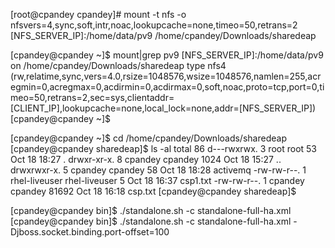 
[root@cpandey cpandey]# mount -t nfs -o nfsvers=4,sync,soft,intr,noac,lookupcache=none,timeo=50,retrans=2 [NFS_SERVER_IP]:/home/data/pv9 /home/cpandey/Downloads/sharedeap

[cpandey@cpandey ~]$ mount|grep pv9
[NFS_SERVER_IP]:/home/data/pv9 on /home/cpandey/Downloads/sharedeap type nfs4 (rw,relatime,sync,vers=4.0,rsize=1048576,wsize=1048576,namlen=255,acregmin=0,acregmax=0,acdirmin=0,acdirmax=0,soft,noac,proto=tcp,port=0,timeo=50,retrans=2,sec=sys,clientaddr=[CLIENT_IP],lookupcache=none,local_lock=none,addr=[NFS_SERVER_IP])
[cpandey@cpandey ~]$ 

[cpandey@cpandey ~]$ cd /home/cpandey/Downloads/sharedeap
[cpandey@cpandey sharedeap]$ ls -al
total 86
d---rwxrwx. 3 root          root             53 Oct 18 18:27 .
drwxr-xr-x. 8 cpandey       cpandey        1024 Oct 18 15:27 ..
drwxrwxr-x. 5 cpandey       cpandey          58 Oct 18 18:28 activemq
-rw-rw-r--. 1 rhel-liveuser rhel-liveuser     5 Oct 18 16:37 csp1.txt
-rw-rw-r--. 1 cpandey       cpandey       81692 Oct 18 16:18 csp.txt
[cpandey@cpandey sharedeap]$ 


[cpandey@cpandey bin]$ ./standalone.sh -c standalone-full-ha.xml
[cpandey@cpandey bin]$ ./standalone.sh -c standalone-full-ha.xml -Djboss.socket.binding.port-offset=100

